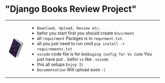  # "Django Books Review Project" 
 
 <table>
 <td>
  
  <img src="header-img.png" width="105px;">
  
  </td>
  <td>
  
   - `Download, Upload, Review etc.`
   - befor you start first you should create `Envirment`
   - all `requirment` Packges is in `requrment.txt`.
   - all you just need to run cmd `pip install -r requirements.txt`
   - `vscode` code file is for `Debbuging config for Vs Code`
      You just have put `.` befor `vs` like `.vscode`
   - this all setups `Enjoy It`
   - `Documentation` Will upload soon `:)`
   
 </td>
</table>
